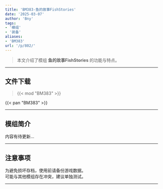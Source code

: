 ```yaml
---
title: 'BM383-鱼的故事FishStories'
date: '2025-03-07'
author: 'Bny'
tags:
- '模组'
- '装备'
aliases:
- 'BM383'
url: '/p/802/'
---
```


> 本文介绍了模组 **鱼的故事FishStories** 的功能与特点。

---

## 文件下载  

> {{< mod "BM383" >}}  

{{< pan "BM383" >}}  

---

## 模组简介

>  
内容有待更新...  

---

## 注意事项

>  
为避免损坏存档，使用前请备份游戏数据。  
可能与其他模组存在冲突，建议单独测试。  

---

